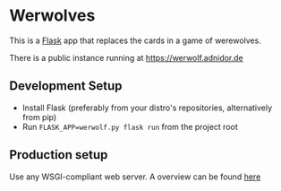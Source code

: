 Werwolves
=========

This is a [Flask](https://flask.palletsprojects.com/en/1.1.x/) app that replaces the cards in a game of werewolves. 

There is a public instance running at https://werwolf.adnidor.de

Development Setup
-----------------

- Install Flask (preferably from your distro's repositories, alternatively from pip)
- Run `FLASK_APP=werwolf.py flask run` from the project root

Production setup
----------------

Use any WSGI-compliant web server. A overview can be found [here](http://flask.palletsprojects.com/en/1.1.x/deploying/#deployment)

